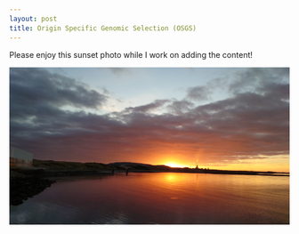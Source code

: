 ```yaml
---
layout: post
title: Origin Specific Genomic Selection (OSGS)
---
```


Please enjoy this sunset photo while I work on adding the content!  

<img src="https://raw.githubusercontent.com/cjyang-work/cjyang-work.github.io/master/images/temp.png" width="800"/>
